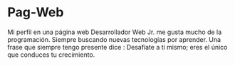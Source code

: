 # Pag-Web
Mi perfil en una página web
Desarrollador Web Jr. me gusta mucho de la programación.
Siempre buscando nuevas tecnologías por aprender.
Una frase que siempre tengo presente dice : 
Desafíate a ti mismo; eres el único que conduces tu crecimiento.

